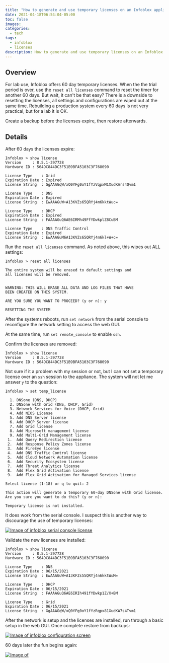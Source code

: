 ```yaml
---
title: "How to generate and use temporary licenses on an Infoblox appliance"
date: 2021-04-18T06:54:04-05:00
toc: false
images:
categories:
  - tech
tags: 
  - infoblox
  - licenses
description: How to generate and use temporary licenses on an Infoblox appliance.
---
```


## Overview

For lab use, Infoblox offers 60 day temporary licenses. When the the trial period is over, use the `reset all licenses` command to reset the timer for another 60 days. But wait, it can't be that easy? There is a downside to resetting the licenses, all settings and configurations are wiped out at the same time. Rebuilding a production system every 60 days is not very practical, but for a lab it is OK.

Create a backup before the licenses expire, then restore afterwards.

## Details

After 60 days the licenses expire:

```
Infoblox > show license
Version		: 8.5.1-397728
Hardware ID	: 564DC844DC3F51B9BFA5103C3F768090

License Type	: Grid
Expiration Date	: Expired
License String	: GgAAAGqW/xQ0YFg0oY1fYzVqpxM1XudKArs4Qvm1

License Type	: DNS
Expiration Date	: Expired
License String	: EwAAAGuW+A13KVZs65QRYj4m6kktWuc=

License Type	: DHCP
Expiration Date	: Expired
License String	: FAAAAGuQ6AE6IRMh49FfYDwkplZ8CuBM

License Type	: DNS Traffic Control
Expiration Date	: Expired
License String	: EwAAAGuM6A13KVZs65QRYj4m6kl+W+c=
```

Run the `reset all licenses` command. As noted above, this wipes out ALL settings:

```
Infoblox > reset all licenses

The entire system will be erased to default settings and
all licenses will be removed.


WARNING: THIS WILL ERASE ALL DATA AND LOG FILES THAT HAVE
BEEN CREATED ON THIS SYSTEM.

ARE YOU SURE YOU WANT TO PROCEED? (y or n): y

RESETTING THE SYSTEM
```

After the systems reboots, run `set network` from the serial console to reconfigure the network setting to access the web GUI.

At the same time, run `set remote_console` to enable `ssh`.

Confirm the licenses are removed:

```
Infoblox > show license
Version		: 8.5.1-397728
Hardware ID	: 564DC844DC3F51B9BFA5103C3F768090
```

Not sure if it a problem with my session or not, but I can not set a temporary license over an `ssh` session to the appliance. The system will not let me answer `y` to the question:

```
Infoblox > set temp_license

  1. DNSone (DNS, DHCP)
  2. DNSone with Grid (DNS, DHCP, Grid)
  3. Network Services for Voice (DHCP, Grid)
  4. Add NIOS License
  5. Add DNS Server license
  6. Add DHCP Server license
  7. Add Grid license
  8. Add Microsoft management license
  9. Add Multi-Grid Management license
 1.  Add Query Redirection license
 2.  Add Response Policy Zones license
 3.  Add FireEye license
 4.  Add DNS Traffic Control license
 5.  Add Cloud Network Automation license
 6.  Add Security Ecosystem license
 7.  Add Threat Analytics license
 8.  Add Flex Grid Activation license
 9.  Add Flex Grid Activation for Managed Services license

Select license (1-18) or q to quit: 2

This action will generate a temporary 60-day DNSone with Grid license.
Are you sure you want to do this? (y or n):

Temporary license is not installed.
```

It does work from the serial console. I suspect this is another way to discourage the use of temporary licenses:

[![Image of infoblox serial console license](/images/2021-04-16-15-21-43.png)](/images/2021-04-16-15-21-43.png)

Validate the new licenses are installed:

```
Infoblox > show license
Version		: 8.5.1-397728
Hardware ID	: 564DC844DC3F51B9BFA5103C3F768090

License Type	: DNS
Expiration Date	: 06/15/2021
License String	: EwAAAGuW+A13KFZs55QRYj4n6kktWuM=

License Type	: DHCP
Expiration Date	: 06/15/2021
License String	: FAAAAGuQ6AE6IRIh491fYDwkp1Z/X+BM

License Type	: Grid
Expiration Date	: 06/15/2021
License String	: GgAAAGqW/xQ0YFg0oY1fYzRqpx81XudKA7s4Tvm1
```

After the network is setup and the licenses are installed, run through a basic setup in the web GUI. Once complete restore from backups:

[![Image of infoblox configuration screen](/images/2021-04-16-15-25-28.png)](/images/2021-04-16-15-25-28.png)

60 days later the fun begins again:

[![Image of ](/images/2021-04-16-15-38-01.png)](/images/2021-04-16-15-38-01.png)